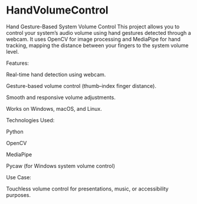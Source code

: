 # HandVolumeControl
Hand Gesture-Based System Volume Control This project allows you to control your system’s audio volume using hand gestures detected through a webcam. It uses OpenCV for image processing and MediaPipe for hand tracking, mapping the distance between your fingers to the system volume level.

Features:

Real-time hand detection using webcam.

Gesture-based volume control (thumb–index finger distance).

Smooth and responsive volume adjustments.

Works on Windows, macOS, and Linux.

Technologies Used:

Python

OpenCV

MediaPipe

Pycaw (for Windows system volume control)

Use Case:

Touchless volume control for presentations, music, or accessibility purposes.